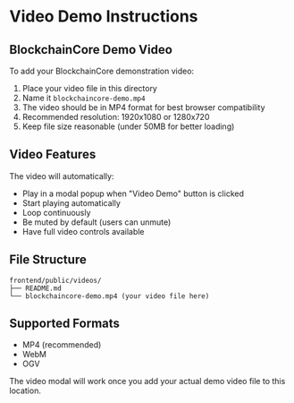 # Video Demo Instructions

## BlockchainCore Demo Video

To add your BlockchainCore demonstration video:

1. Place your video file in this directory
2. Name it `blockchaincore-demo.mp4`
3. The video should be in MP4 format for best browser compatibility
4. Recommended resolution: 1920x1080 or 1280x720
5. Keep file size reasonable (under 50MB for better loading)

## Video Features

The video will automatically:
- Play in a modal popup when "Video Demo" button is clicked
- Start playing automatically
- Loop continuously
- Be muted by default (users can unmute)
- Have full video controls available

## File Structure

```
frontend/public/videos/
├── README.md
└── blockchaincore-demo.mp4 (your video file here)
```

## Supported Formats

- MP4 (recommended)
- WebM
- OGV

The video modal will work once you add your actual demo video file to this location.
